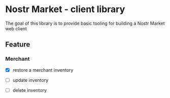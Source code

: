 # Nostr Market - client library

The goal of this library is to provide basic tooling for building a Nostr Market web client

## Feature

### Merchant

- [x] restore a merchant inventory
- [ ] update inventory
- [ ] delete inventory

